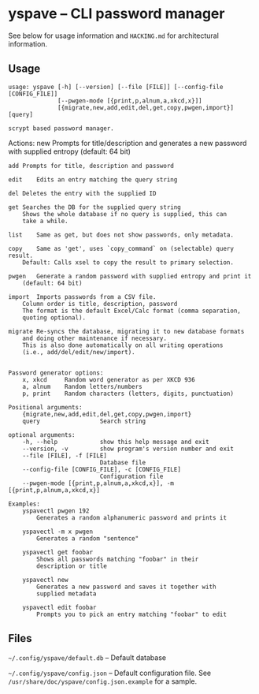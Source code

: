 # yspave – CLI password manager

See below for usage information and `HACKING.md` for architectural information.

## Usage

	usage: yspave [-h] [--version] [--file [FILE]] [--config-file [CONFIG_FILE]]
	              [--pwgen-mode [{print,p,alnum,a,xkcd,x}]]
	              [{migrate,new,add,edit,del,get,copy,pwgen,import}] [query]

	scrypt based password manager.

Actions:
	new	Prompts for title/description and generates a new password
		with supplied entropy (default: 64 bit)

	add	Prompts for title, description and password

	edit	Edits an entry matching the query string

	del	Deletes the entry with the supplied ID

	get	Searches the DB for the supplied query string
		Shows the whole database if no query is supplied, this can
		take a while.

	list	Same as get, but does not show passwords, only metadata.

	copy	Same as 'get', uses `copy_command` on (selectable) query result.
		Default: Calls xsel to copy the result to primary selection.

	pwgen	Generate a random password with supplied entropy and print it
		(default: 64 bit)

	import	Imports passwords from a CSV file.
		Column order is title, description, password
		The format is the default Excel/Calc format (comma separation,
		quoting optional).

	migrate	Re-syncs the database, migrating it to new database formats
		and doing other maintenance if necessary.
		This is also done automatically on all writing operations
		(i.e., add/del/edit/new/import).


	Password generator options:
		x, xkcd		Random word generator as per XKCD 936
		a, alnum	Random letters/numbers
		p, print	Random characters (letters, digits, punctuation)

	Positional arguments:
		{migrate,new,add,edit,del,get,copy,pwgen,import}
		query                 Search string

	optional arguments:
		-h, --help            show this help message and exit
		--version, -v         show program's version number and exit
		--file [FILE], -f [FILE]
		                      Database file
		--config-file [CONFIG_FILE], -c [CONFIG_FILE]
		                      Configuration file
		--pwgen-mode [{print,p,alnum,a,xkcd,x}], -m [{print,p,alnum,a,xkcd,x}]

	Examples:
		yspavectl pwgen 192
			Generates a random alphanumeric password and prints it

		yspavectl -m x pwgen
			Generates a random "sentence"

		yspavectl get foobar
			Shows all passwords matching "foobar" in their
			description or title

		yspavectl new
			Generates a new password and saves it together with
			supplied metadata

		yspavectl edit foobar
			Prompts you to pick an entry matching "foobar" to edit


## Files
`~/.config/yspave/default.db` – Default database

`~/.config/yspave/config.json` – Default configuration file. See `/usr/share/doc/yspave/config.json.example` for a sample.

